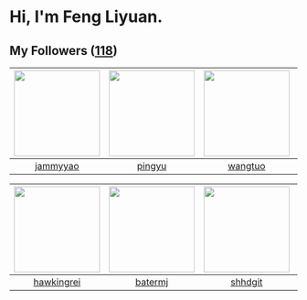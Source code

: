 # Hi, I'm Feng Liyuan.

## My Followers ([118](https://github.com/SunRunAway?tab=followers))

| <img src="https://avatars.githubusercontent.com/u/38520451?v=4" width="150" height="150" /> | <img src="https://avatars.githubusercontent.com/u/1907938?v=4" width="150" height="150" /> | <img src="https://avatars.githubusercontent.com/u/1171686?v=4" width="150" height="150" /> | <img src="https://avatars.githubusercontent.com/u/35601156?v=4" width="150" height="150" /> |
| :-----------------------------------------------------------------------------------------: | :----------------------------------------------------------------------------------------: | :----------------------------------------------------------------------------------------: | :-----------------------------------------------------------------------------------------: |
|                           [jammyyao](https://github.com/jammyyao)                           |                             [pingyu](https://github.com/pingyu)                            |                            [wangtuo](https://github.com/wangtuo)                           |                        [macrostring](https://github.com/macrostring)                        |

| <img src="https://avatars.githubusercontent.com/u/3427324?v=4" width="150" height="150" /> | <img src="https://avatars.githubusercontent.com/u/250445?v=4" width="150" height="150" /> | <img src="https://avatars.githubusercontent.com/u/11549583?v=4" width="150" height="150" /> | <img src="https://avatars.githubusercontent.com/u/43415053?v=4" width="150" height="150" /> |
| :----------------------------------------------------------------------------------------: | :---------------------------------------------------------------------------------------: | :-----------------------------------------------------------------------------------------: | :-----------------------------------------------------------------------------------------: |
|                         [hawkingrei](https://github.com/hawkingrei)                        |                           [batermj](https://github.com/batermj)                           |                            [shhdgit](https://github.com/shhdgit)                            |                              [mytxd](https://github.com/mytxd)                              |
